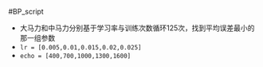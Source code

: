 #BP_script
- 大马力和中马力分别基于学习率与训练次数循环125次，找到平均误差最小的那一组参数
- ```lr = [0.005,0.01,0.015,0.02,0.025]```
- ```echo = [400,700,1000,1300,1600]```
